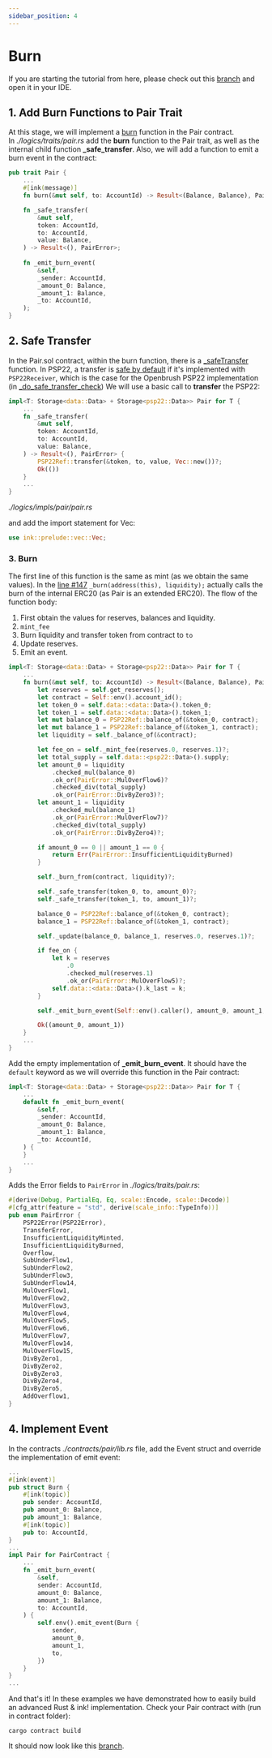 ```yaml
---
sidebar_position: 4
---
```


# Burn

If you are starting the tutorial from here, please check out this [branch](https://github.com/AstarNetwork/wasm-tutorial-dex/tree/tutorial/storage-end) and open it in your IDE.

## 1. Add Burn Functions to Pair Trait
At this stage, we will implement a [burn](https://github.com/Uniswap/v2-core/blob/ee547b17853e71ed4e0101ccfd52e70d5acded58/contracts/UniswapV2Pair.sol#L134) function in the Pair contract.   
In *./logics/traits/pair.rs* add the **burn** function to the Pair trait, as well as the internal child function **_safe_transfer**.
Also, we will add a function to emit a burn event in the contract:

```rust
pub trait Pair {
    ...
    #[ink(message)]
    fn burn(&mut self, to: AccountId) -> Result<(Balance, Balance), PairError>;

    fn _safe_transfer(
        &mut self,
        token: AccountId,
        to: AccountId,
        value: Balance,
    ) -> Result<(), PairError>;
    
    fn _emit_burn_event(
        &self,
        _sender: AccountId,
        _amount_0: Balance,
        _amount_1: Balance,
        _to: AccountId,
    );
}
```

## 2. Safe Transfer

In the Pair.sol contract, within the burn function, there is a [_safeTransfer](https://github.com/Uniswap/v2-core/blob/ee547b17853e71ed4e0101ccfd52e70d5acded58/contracts/UniswapV2Pair.sol#L148) function. In PSP22, a transfer is [safe by default](https://github.com/w3f/PSPs/blob/master/PSPs/psp-22.md#psp22receiver) if it's implemented with `PSP22Receiver`, which is the case for the Openbrush PSP22 implementation (in [_do_safe_transfer_check](https://github.com/Supercolony-net/openbrush-contracts/blob/e366f6ff1e5892c6a624833dd337a6da16a06baa/contracts/src/token/psp22/psp22.rs#L172))
We will use a basic call to **transfer** the PSP22:
```rust
impl<T: Storage<data::Data> + Storage<psp22::Data>> Pair for T {
    ...
    fn _safe_transfer(
        &mut self,
        token: AccountId,
        to: AccountId,
        value: Balance,
    ) -> Result<(), PairError> {
        PSP22Ref::transfer(&token, to, value, Vec::new())?;
        Ok(())
    }
    ...
}
```
*./logics/impls/pair/pair.rs*

and add the import statement for Vec:
```rust
use ink::prelude::vec::Vec;
```

### 3. Burn

The first line of this function is the same as mint (as we obtain the same values). 
In the [line #147](https://github.com/Uniswap/v2-core/blob/ee547b17853e71ed4e0101ccfd52e70d5acded58/contracts/UniswapV2Pair.sol#L147) `_burn(address(this), liquidity);` actually calls the burn of the internal ERC20 (as Pair is an extended ERC20).
The flow of the function body:
1. First obtain the values for reserves, balances and liquidity.
2. `mint_fee`
3. Burn liquidity and transfer token from contract to `to`
4. Update reserves.
5. Emit an event.

```rust
impl<T: Storage<data::Data> + Storage<psp22::Data>> Pair for T {
    ...
    fn burn(&mut self, to: AccountId) -> Result<(Balance, Balance), PairError> {
        let reserves = self.get_reserves();
        let contract = Self::env().account_id();
        let token_0 = self.data::<data::Data>().token_0;
        let token_1 = self.data::<data::Data>().token_1;
        let mut balance_0 = PSP22Ref::balance_of(&token_0, contract);
        let mut balance_1 = PSP22Ref::balance_of(&token_1, contract);
        let liquidity = self._balance_of(&contract);

        let fee_on = self._mint_fee(reserves.0, reserves.1)?;
        let total_supply = self.data::<psp22::Data>().supply;
        let amount_0 = liquidity
            .checked_mul(balance_0)
            .ok_or(PairError::MulOverFlow6)?
            .checked_div(total_supply)
            .ok_or(PairError::DivByZero3)?;
        let amount_1 = liquidity
            .checked_mul(balance_1)
            .ok_or(PairError::MulOverFlow7)?
            .checked_div(total_supply)
            .ok_or(PairError::DivByZero4)?;

        if amount_0 == 0 || amount_1 == 0 {
            return Err(PairError::InsufficientLiquidityBurned)
        }

        self._burn_from(contract, liquidity)?;

        self._safe_transfer(token_0, to, amount_0)?;
        self._safe_transfer(token_1, to, amount_1)?;

        balance_0 = PSP22Ref::balance_of(&token_0, contract);
        balance_1 = PSP22Ref::balance_of(&token_1, contract);

        self._update(balance_0, balance_1, reserves.0, reserves.1)?;

        if fee_on {
            let k = reserves
                .0
                .checked_mul(reserves.1)
                .ok_or(PairError::MulOverFlow5)?;
            self.data::<data::Data>().k_last = k;
        }

        self._emit_burn_event(Self::env().caller(), amount_0, amount_1, to);

        Ok((amount_0, amount_1))
    }
    ...
}
```

Add the empty implementation of **_emit_burn_event**. It should have the `default` keyword as we will override this function in the Pair contract:
```rust
impl<T: Storage<data::Data> + Storage<psp22::Data>> Pair for T {
    ...
    default fn _emit_burn_event(
        &self,
        _sender: AccountId,
        _amount_0: Balance,
        _amount_1: Balance,
        _to: AccountId,
    ) {
    }
    ...
}
```

Adds the Error fields to `PairError` in *./logics/traits/pair.rs*:
```rust
#[derive(Debug, PartialEq, Eq, scale::Encode, scale::Decode)]
#[cfg_attr(feature = "std", derive(scale_info::TypeInfo))]
pub enum PairError {
    PSP22Error(PSP22Error),
    TransferError,
    InsufficientLiquidityMinted,
    InsufficientLiquidityBurned,
    Overflow,
    SubUnderFlow1,
    SubUnderFlow2,
    SubUnderFlow3,
    SubUnderFlow14,
    MulOverFlow1,
    MulOverFlow2,
    MulOverFlow3,
    MulOverFlow4,
    MulOverFlow5,
    MulOverFlow6,
    MulOverFlow7,
    MulOverFlow14,
    MulOverFlow15,
    DivByZero1,
    DivByZero2,
    DivByZero3,
    DivByZero4,
    DivByZero5,
    AddOverflow1,
}
```

## 4. Implement Event

In the contracts *./contracts/pair/lib.rs* file, add the Event struct and override the implementation of emit event:
```rust
...
#[ink(event)]
pub struct Burn {
    #[ink(topic)]
    pub sender: AccountId,
    pub amount_0: Balance,
    pub amount_1: Balance,
    #[ink(topic)]
    pub to: AccountId,
}
...
impl Pair for PairContract {
    ...
    fn _emit_burn_event(
        &self,
        sender: AccountId,
        amount_0: Balance,
        amount_1: Balance,
        to: AccountId,
    ) {
        self.env().emit_event(Burn {
            sender,
            amount_0,
            amount_1,
            to,
        })
    }
}
...
```

And that's it! In these examples we have demonstrated how to easily build an advanced Rust & ink! implementation.
Check your Pair contract with (run in contract folder):
```console
cargo contract build
```
It should now look like this [branch](https://github.com/AstarNetwork/wasm-tutorial-dex/tree/tutorial/burn_end).

